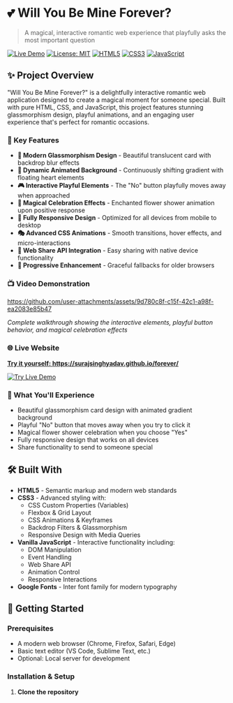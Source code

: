 # 💕 Will You Be Mine Forever?

> A magical, interactive romantic web experience that playfully asks the most important question

[![Live Demo](https://img.shields.io/badge/demo-live-brightgreen)](your-demo-link-here)
[![License: MIT](https://img.shields.io/badge/License-MIT-yellow.svg)](https://opensource.org/licenses/MIT)
[![HTML5](https://img.shields.io/badge/html5-%23E34F26.svg?style=flat&logo=html5&logoColor=white)](https://www.w3.org/html/)
[![CSS3](https://img.shields.io/badge/css3-%231572B6.svg?style=flat&logo=css3&logoColor=white)](https://www.w3.org/css/)
[![JavaScript](https://img.shields.io/badge/javascript-%23323330.svg?style=flat&logo=javascript&logoColor=%23F7DF1E)](https://developer.mozilla.org/en-US/docs/Web/JavaScript)

## ✨ Project Overview

"Will You Be Mine Forever?" is a delightfully interactive romantic web application designed to create a magical moment for someone special. Built with pure HTML, CSS, and JavaScript, this project features stunning glassmorphism design, playful animations, and an engaging user experience that's perfect for romantic occasions.

### 🎯 Key Features

- **🎨 Modern Glassmorphism Design** - Beautiful translucent card with backdrop blur effects
- **🌈 Dynamic Animated Background** - Continuously shifting gradient with floating heart elements  
- **🎮 Interactive Playful Elements** - The "No" button playfully moves away when approached
- **🌸 Magical Celebration Effects** - Enchanted flower shower animation upon positive response
- **📱 Fully Responsive Design** - Optimized for all devices from mobile to desktop
- **🎭 Advanced CSS Animations** - Smooth transitions, hover effects, and micro-interactions
- **💌 Web Share API Integration** - Easy sharing with native device functionality
- **🎪 Progressive Enhancement** - Graceful fallbacks for older browsers


<!-- <img src="https://github.com/Surajsinghyadav/forever/blob/main/Screenshot%202025-09-29%20155021.png?raw=true">
*The beautiful main interface with glassmorphism card design* -->

### 📺 Video Demonstration

https://github.com/user-attachments/assets/9d780c8f-c15f-42c1-a98f-ea2083e85b47


*Complete walkthrough showing the interactive elements, playful button behavior, and magical celebration effects*


### 🌐 Live Website
<a href="https://surajsinghyadav.github.io/forever/" target="_blank"><strong>Try it yourself: https://surajsinghyadav.github.io/forever/</strong></a>


<a href="https://surajsinghyadav.github.io/forever/" target="_blank">
  <img src="https://img.shields.io/badge/🌐-Try%20Live%20Demo-brightgreen?style=for-the-badge" alt="Try Live Demo">
</a>

### 📱 What You'll Experience
- Beautiful glassmorphism card design with animated gradient background
- Playful "No" button that moves away when you try to click it
- Magical flower shower celebration when you choose "Yes"
- Fully responsive design that works on all devices
- Share functionality to send to someone special


## 🛠️ Built With

- **HTML5** - Semantic markup and modern web standards
- **CSS3** - Advanced styling with:
  - CSS Custom Properties (Variables)
  - Flexbox & Grid Layout
  - CSS Animations & Keyframes
  - Backdrop Filters & Glassmorphism
  - Responsive Design with Media Queries
- **Vanilla JavaScript** - Interactive functionality including:
  - DOM Manipulation
  - Event Handling
  - Web Share API
  - Animation Control
  - Responsive Interactions
- **Google Fonts** - Inter font family for modern typography

## 🚀 Getting Started

### Prerequisites

- A modern web browser (Chrome, Firefox, Safari, Edge)
- Basic text editor (VS Code, Sublime Text, etc.)
- Optional: Local server for development

### Installation & Setup

1. **Clone the repository**
